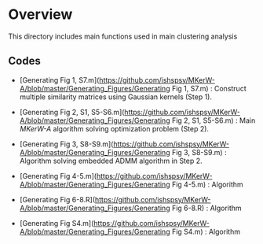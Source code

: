 
# Overview

This directory includes main functions used in main clustering analysis

## Codes

- [Generating Fig 1, S7.m](https://github.com/ishspsy/MKerW-A/blob/master/Generating_Figures/Generating Fig 1, S7.m)
: Construct multiple similarity matrices using Gaussian kernels (Step 1).

- [Generating Fig 2, S1, S5-S6.m](https://github.com/ishspsy/MKerW-A/blob/master/Generating_Figures/Generating Fig 2, S1, S5-S6.m)
: Main *MKerW-A* algorithm solving optimization problem (Step 2).

- [Generating Fig 3, S8-S9.m](https://github.com/ishspsy/MKerW-A/blob/master/Generating_Figures/Generating Fig 3, S8-S9.m)
: Algorithm solving embedded ADMM algorithm in Step 2.

- [Generating Fig 4-5.m](https://github.com/ishspsy/MKerW-A/blob/master/Generating_Figures/Generating Fig 4-5.m)
: Algorithm 

- [Generating Fig 6-8.R](https://github.com/ishspsy/MKerW-A/blob/master/Generating_Figures/Generating Fig 6-8.R)
: Algorithm 

- [Generating Fig S4.m](https://github.com/ishspsy/MKerW-A/blob/master/Generating_Figures/Generating Fig S4.m)
: Algorithm 






	


